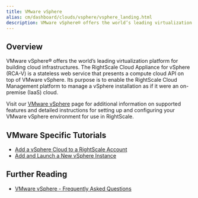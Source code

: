 ```yaml
---
title: VMware vSphere
alias: cm/dashboard/clouds/vsphere/vsphere_landing.html
description: VMware vSphere® offers the world’s leading virtualization platform for building cloud infrastructures.
---
```


## Overview

VMware vSphere® offers the world’s leading virtualization platform for building cloud infrastructures. The RightScale Cloud Appliance for vSphere (RCA-V) is a stateless web service that presents a compute cloud API on top of VMware vSphere. Its purpose is to enable the RightScale Cloud Management platform to manage a vSphere installation as if it were an on-premise (IaaS) cloud.

Visit our [VMware vSphere](/clouds/vmware/vmware_about.html) page for additional information on supported features and detailed instructions for setting up and configuring your VMware vSphere environment for use in RightScale.

## VMware Specific Tutorials

* [Add a vSphere Cloud to a RightScale Account](/rcav/v3.0/rcav_add_vsphere_cloud.html)
* [Add and Launch a New vSphere Instance](/cm/dashboard/clouds/vsphere/vsphere_add_instance.html)

## Further Reading

* [VMware vSphere - Frequently Asked Questions](/faq/clouds/vmware/)
